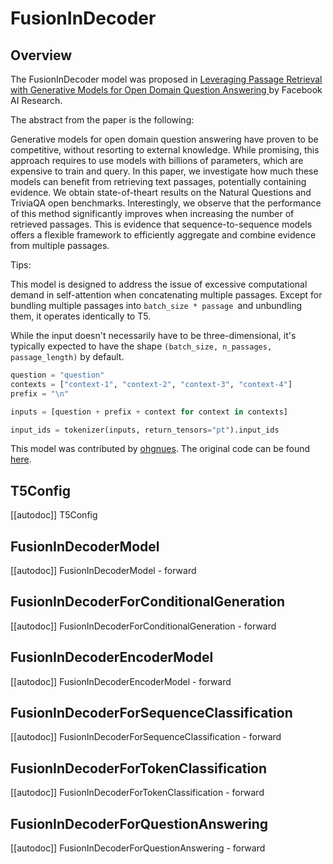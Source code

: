 <!--Copyright 2024 The HuggingFace Team. All rights reserved.

Licensed under the Apache License, Version 2.0 (the "License"); you may not use this file except in compliance with
the License. You may obtain a copy of the License at

http://www.apache.org/licenses/LICENSE-2.0

Unless required by applicable law or agreed to in writing, software distributed under the License is distributed on
an "AS IS" BASIS, WITHOUT WARRANTIES OR CONDITIONS OF ANY KIND, either express or implied. See the License for the
specific language governing permissions and limitations under the License.

⚠️ Note that this file is in Markdown but contain specific syntax for our doc-builder (similar to MDX) that may not be
rendered properly in your Markdown viewer.

-->

# FusionInDecoder

## Overview

The FusionInDecoder model was proposed in [Leveraging Passage Retrieval with Generative Models
for Open Domain Question Answering
](https://arxiv.org/pdf/2007.01282.pdf) by Facebook AI Research.

The abstract from the paper is the following:

Generative models for open domain question
answering have proven to be competitive, without resorting to external knowledge. While
promising, this approach requires to use models with billions of parameters, which are expensive to train and query. In this paper, we
investigate how much these models can benefit from retrieving text passages, potentially
containing evidence. We obtain state-of-theart results on the Natural Questions and TriviaQA open benchmarks. Interestingly, we observe that the performance of this method significantly improves when increasing the number of retrieved passages. This is evidence that
sequence-to-sequence models offers a flexible
framework to efficiently aggregate and combine evidence from multiple passages.

Tips:

This model is designed to address the issue of excessive computational demand in self-attention when concatenating multiple passages.
Except for bundling multiple passages into ```batch_size * passage ```and unbundling them, it operates identically to T5.

While the input doesn't necessarily have to be three-dimensional, it's typically expected to have the shape ```(batch_size, n_passages, passage_length)``` by default.

```python
question = "question"
contexts = ["context-1", "context-2", "context-3", "context-4"]
prefix = "\n"

inputs = [question + prefix + context for context in contexts]

input_ids = tokenizer(inputs, return_tensors="pt").input_ids
```


This model was contributed by [ohgnues](https://huggingface.co/ohgnues).
The original code can be found [here](https://github.com/facebookresearch/FiD).


## T5Config

[[autodoc]] T5Config

## FusionInDecoderModel

[[autodoc]] FusionInDecoderModel
    - forward

## FusionInDecoderForConditionalGeneration

[[autodoc]] FusionInDecoderForConditionalGeneration
    - forward

## FusionInDecoderEncoderModel

[[autodoc]] FusionInDecoderEncoderModel
    - forward

## FusionInDecoderForSequenceClassification

[[autodoc]] FusionInDecoderForSequenceClassification
    - forward

## FusionInDecoderForTokenClassification

[[autodoc]] FusionInDecoderForTokenClassification
    - forward

## FusionInDecoderForQuestionAnswering

[[autodoc]] FusionInDecoderForQuestionAnswering
    - forward

</pt>
<tf>
